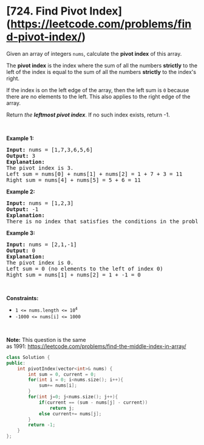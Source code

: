 # [724. Find Pivot Index] (https://leetcode.com/problems/find-pivot-index/)

<div><p>Given an array of integers <code>nums</code>, calculate the <strong>pivot index</strong> of this array.</p>

<p>The <strong>pivot index</strong> is the index where the sum of all the numbers <strong>strictly</strong> to the left of the index is equal to the sum of all the numbers <strong>strictly</strong> to the index's right.</p>

<p>If the index is on the left edge of the array, then the left sum is <code>0</code> because there are no elements to the left. This also applies to the right edge of the array.</p>

<p>Return <em>the <strong>leftmost pivot index</strong></em>. If no such index exists, return -1.</p>

<p>&nbsp;</p>
<p><strong class="example">Example 1:</strong></p>

<pre><strong>Input:</strong> nums = [1,7,3,6,5,6]
<strong>Output:</strong> 3
<strong>Explanation:</strong>
The pivot index is 3.
Left sum = nums[0] + nums[1] + nums[2] = 1 + 7 + 3 = 11
Right sum = nums[4] + nums[5] = 5 + 6 = 11
</pre>

<p><strong class="example">Example 2:</strong></p>

<pre><strong>Input:</strong> nums = [1,2,3]
<strong>Output:</strong> -1
<strong>Explanation:</strong>
There is no index that satisfies the conditions in the problem statement.</pre>

<p><strong class="example">Example 3:</strong></p>

<pre><strong>Input:</strong> nums = [2,1,-1]
<strong>Output:</strong> 0
<strong>Explanation:</strong>
The pivot index is 0.
Left sum = 0 (no elements to the left of index 0)
Right sum = nums[1] + nums[2] = 1 + -1 = 0
</pre>

<p>&nbsp;</p>
<p><strong>Constraints:</strong></p>

<ul>
	<li><code>1 &lt;= nums.length &lt;= 10<sup>4</sup></code></li>
	<li><code>-1000 &lt;= nums[i] &lt;= 1000</code></li>
</ul>

<p>&nbsp;</p>
<p><strong>Note:</strong> This question is the same as&nbsp;1991:&nbsp;<a href="https://leetcode.com/problems/find-the-middle-index-in-array/" target="_blank">https://leetcode.com/problems/find-the-middle-index-in-array/</a></p>
</div>

```cpp
class Solution {
public:
    int pivotIndex(vector<int>& nums) {
        int sum = 0, current = 0;
        for(int i = 0; i<nums.size(); i++){
            sum+= nums[i];
        }
        for(int j=0; j<nums.size(); j++){
            if(current == (sum - nums[j] - current))
                return j;
            else current+= nums[j];
        }
        return -1; 
    }
};
```